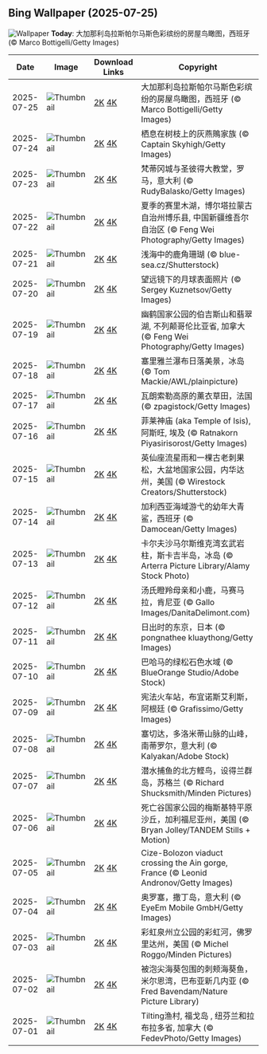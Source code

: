 
  ## Bing Wallpaper (2025-07-25)
  ![Wallpaper](https://cn.bing.com/th?id=OHR.LasPalmas_ZH-CN5993442425_UHD.jpg&w=1024) **Today**: 大加那利岛拉斯帕尔马斯色彩缤纷的房屋鸟瞰图，西班牙 (© Marco Bottigelli/Getty Images)
  


  | Date       | Image      | Download Links    | Copyright    |
  |------------|------------|-------------------|--------------|
  | 2025-07-25 | ![Thumbnail](https://cn.bing.com/th?id=OHR.LasPalmas_ZH-CN5993442425_UHD.jpg&w=384&h=216) | [2K](https://cn.bing.com/th?id=OHR.LasPalmas_ZH-CN5993442425_UHD.jpg&w=2560&h=1440) [4K](https://cn.bing.com/th?id=OHR.LasPalmas_ZH-CN5993442425_UHD.jpg&w=3840&h=2160) | 大加那利岛拉斯帕尔马斯色彩缤纷的房屋鸟瞰图，西班牙 (© Marco Bottigelli/Getty Images) |
  | 2025-07-24 | ![Thumbnail](https://cn.bing.com/th?id=OHR.AshyWoodswallow_ZH-CN3224168805_UHD.jpg&w=384&h=216) | [2K](https://cn.bing.com/th?id=OHR.AshyWoodswallow_ZH-CN3224168805_UHD.jpg&w=2560&h=1440) [4K](https://cn.bing.com/th?id=OHR.AshyWoodswallow_ZH-CN3224168805_UHD.jpg&w=3840&h=2160) | 栖息在树枝上的灰燕鵙家族 (© Captain Skyhigh/Getty Images) |
  | 2025-07-23 | ![Thumbnail](https://cn.bing.com/th?id=OHR.VaticanCity_ZH-CN3075109504_UHD.jpg&w=384&h=216) | [2K](https://cn.bing.com/th?id=OHR.VaticanCity_ZH-CN3075109504_UHD.jpg&w=2560&h=1440) [4K](https://cn.bing.com/th?id=OHR.VaticanCity_ZH-CN3075109504_UHD.jpg&w=3840&h=2160) | 梵蒂冈城与圣彼得大教堂，罗马，意大利 (© RudyBalasko/Getty Images) |
  | 2025-07-22 | ![Thumbnail](https://cn.bing.com/th?id=OHR.GreatHeatY25_ZH-CN8252122347_UHD.jpg&w=384&h=216) | [2K](https://cn.bing.com/th?id=OHR.GreatHeatY25_ZH-CN8252122347_UHD.jpg&w=2560&h=1440) [4K](https://cn.bing.com/th?id=OHR.GreatHeatY25_ZH-CN8252122347_UHD.jpg&w=3840&h=2160) | 夏季的赛里木湖，博尔塔拉蒙古自治州博乐县, 中国新疆维吾尔自治区 (© Feng Wei Photography/Getty Images) |
  | 2025-07-21 | ![Thumbnail](https://cn.bing.com/th?id=OHR.AcroporaReef_ZH-CN2622120276_UHD.jpg&w=384&h=216) | [2K](https://cn.bing.com/th?id=OHR.AcroporaReef_ZH-CN2622120276_UHD.jpg&w=2560&h=1440) [4K](https://cn.bing.com/th?id=OHR.AcroporaReef_ZH-CN2622120276_UHD.jpg&w=3840&h=2160) | 浅海中的鹿角珊瑚 (© blue-sea.cz/Shutterstock) |
  | 2025-07-20 | ![Thumbnail](https://cn.bing.com/th?id=OHR.BigMoon_ZH-CN2508603883_UHD.jpg&w=384&h=216) | [2K](https://cn.bing.com/th?id=OHR.BigMoon_ZH-CN2508603883_UHD.jpg&w=2560&h=1440) [4K](https://cn.bing.com/th?id=OHR.BigMoon_ZH-CN2508603883_UHD.jpg&w=3840&h=2160) | 望远镜下的月球表面照片 (© Sergey Kuznetsov/Getty Images) |
  | 2025-07-19 | ![Thumbnail](https://cn.bing.com/th?id=OHR.YohoNP_ZH-CN2349599497_UHD.jpg&w=384&h=216) | [2K](https://cn.bing.com/th?id=OHR.YohoNP_ZH-CN2349599497_UHD.jpg&w=2560&h=1440) [4K](https://cn.bing.com/th?id=OHR.YohoNP_ZH-CN2349599497_UHD.jpg&w=3840&h=2160) | 幽鹤国家公园的伯吉斯山和翡翠湖, 不列颠哥伦比亚省, 加拿大 (© Feng Wei Photography/Getty Images) |
  | 2025-07-18 | ![Thumbnail](https://cn.bing.com/th?id=OHR.IcelandSolstice_ZH-CN6073168622_UHD.jpg&w=384&h=216) | [2K](https://cn.bing.com/th?id=OHR.IcelandSolstice_ZH-CN6073168622_UHD.jpg&w=2560&h=1440) [4K](https://cn.bing.com/th?id=OHR.IcelandSolstice_ZH-CN6073168622_UHD.jpg&w=3840&h=2160) | 塞里雅兰瀑布日落美景，冰岛 (© Tom Mackie/AWL/plainpicture) |
  | 2025-07-17 | ![Thumbnail](https://cn.bing.com/th?id=OHR.FranceLavender_ZH-CN1639602547_UHD.jpg&w=384&h=216) | [2K](https://cn.bing.com/th?id=OHR.FranceLavender_ZH-CN1639602547_UHD.jpg&w=2560&h=1440) [4K](https://cn.bing.com/th?id=OHR.FranceLavender_ZH-CN1639602547_UHD.jpg&w=3840&h=2160) | 瓦朗索勒高原的薰衣草田，法国 (© zpagistock/Getty Images) |
  | 2025-07-16 | ![Thumbnail](https://cn.bing.com/th?id=OHR.TemplePhilae_ZH-CN1232015188_UHD.jpg&w=384&h=216) | [2K](https://cn.bing.com/th?id=OHR.TemplePhilae_ZH-CN1232015188_UHD.jpg&w=2560&h=1440) [4K](https://cn.bing.com/th?id=OHR.TemplePhilae_ZH-CN1232015188_UHD.jpg&w=3840&h=2160) | 菲莱神庙 (aka Temple of Isis), 阿斯旺, 埃及 (© Ratnakorn Piyasirisorost/Getty Images) |
  | 2025-07-15 | ![Thumbnail](https://cn.bing.com/th?id=OHR.PerseidsPine_ZH-CN1081004815_UHD.jpg&w=384&h=216) | [2K](https://cn.bing.com/th?id=OHR.PerseidsPine_ZH-CN1081004815_UHD.jpg&w=2560&h=1440) [4K](https://cn.bing.com/th?id=OHR.PerseidsPine_ZH-CN1081004815_UHD.jpg&w=3840&h=2160) | 英仙座流星雨和一棵古老刺果松，大盆地国家公园，内华达州，美国 (© Wirestock Creators/Shutterstock) |
  | 2025-07-14 | ![Thumbnail](https://cn.bing.com/th?id=OHR.YoungShark_ZH-CN0887374663_UHD.jpg&w=384&h=216) | [2K](https://cn.bing.com/th?id=OHR.YoungShark_ZH-CN0887374663_UHD.jpg&w=2560&h=1440) [4K](https://cn.bing.com/th?id=OHR.YoungShark_ZH-CN0887374663_UHD.jpg&w=3840&h=2160) | 加利西亚海域游弋的幼年大青鲨，西班牙 (© Damocean/Getty Images) |
  | 2025-07-13 | ![Thumbnail](https://cn.bing.com/th?id=OHR.BasaltColumns_ZH-CN0743036217_UHD.jpg&w=384&h=216) | [2K](https://cn.bing.com/th?id=OHR.BasaltColumns_ZH-CN0743036217_UHD.jpg&w=2560&h=1440) [4K](https://cn.bing.com/th?id=OHR.BasaltColumns_ZH-CN0743036217_UHD.jpg&w=3840&h=2160) | 卡尔夫沙马尔斯维克湾玄武岩柱，斯卡吉半岛，冰岛 (© Arterra Picture Library/Alamy Stock Photo) |
  | 2025-07-12 | ![Thumbnail](https://cn.bing.com/th?id=OHR.ThomsonGazelle_ZH-CN0413171014_UHD.jpg&w=384&h=216) | [2K](https://cn.bing.com/th?id=OHR.ThomsonGazelle_ZH-CN0413171014_UHD.jpg&w=2560&h=1440) [4K](https://cn.bing.com/th?id=OHR.ThomsonGazelle_ZH-CN0413171014_UHD.jpg&w=3840&h=2160) | 汤氏瞪羚母亲和小鹿，马赛马拉，肯尼亚 (© Gallo Images/DanitaDelimont.com) |
  | 2025-07-11 | ![Thumbnail](https://cn.bing.com/th?id=OHR.TokyoSunrise_ZH-CN0091906710_UHD.jpg&w=384&h=216) | [2K](https://cn.bing.com/th?id=OHR.TokyoSunrise_ZH-CN0091906710_UHD.jpg&w=2560&h=1440) [4K](https://cn.bing.com/th?id=OHR.TokyoSunrise_ZH-CN0091906710_UHD.jpg&w=3840&h=2160) | 日出时的东京，日本 (© pongnathee kluaythong/Getty Images) |
  | 2025-07-10 | ![Thumbnail](https://cn.bing.com/th?id=OHR.BahamaBlues_ZH-CN8134624828_UHD.jpg&w=384&h=216) | [2K](https://cn.bing.com/th?id=OHR.BahamaBlues_ZH-CN8134624828_UHD.jpg&w=2560&h=1440) [4K](https://cn.bing.com/th?id=OHR.BahamaBlues_ZH-CN8134624828_UHD.jpg&w=3840&h=2160) | 巴哈马的绿松石色水域 (© BlueOrange Studio/Adobe Stock) |
  | 2025-07-09 | ![Thumbnail](https://cn.bing.com/th?id=OHR.ConstitucionStation_ZH-CN7962568053_UHD.jpg&w=384&h=216) | [2K](https://cn.bing.com/th?id=OHR.ConstitucionStation_ZH-CN7962568053_UHD.jpg&w=2560&h=1440) [4K](https://cn.bing.com/th?id=OHR.ConstitucionStation_ZH-CN7962568053_UHD.jpg&w=3840&h=2160) | 宪法火车站，布宜诺斯艾利斯，阿根廷 (© Grafissimo/Getty Images) |
  | 2025-07-08 | ![Thumbnail](https://cn.bing.com/th?id=OHR.SecedaPeak_ZH-CN7633793128_UHD.jpg&w=384&h=216) | [2K](https://cn.bing.com/th?id=OHR.SecedaPeak_ZH-CN7633793128_UHD.jpg&w=2560&h=1440) [4K](https://cn.bing.com/th?id=OHR.SecedaPeak_ZH-CN7633793128_UHD.jpg&w=3840&h=2160) | 塞切达，多洛米蒂山脉的山峰，南蒂罗尔，意大利 (© Kalyakan/Adobe Stock) |
  | 2025-07-07 | ![Thumbnail](https://cn.bing.com/th?id=OHR.ShetlandGannets_ZH-CN7279521125_UHD.jpg&w=384&h=216) | [2K](https://cn.bing.com/th?id=OHR.ShetlandGannets_ZH-CN7279521125_UHD.jpg&w=2560&h=1440) [4K](https://cn.bing.com/th?id=OHR.ShetlandGannets_ZH-CN7279521125_UHD.jpg&w=3840&h=2160) | 潜水捕鱼的北方鲣鸟，设得兰群岛，苏格兰 (© Richard Shucksmith/Minden Pictures) |
  | 2025-07-06 | ![Thumbnail](https://cn.bing.com/th?id=OHR.MesquiteFlats_ZH-CN7152959188_UHD.jpg&w=384&h=216) | [2K](https://cn.bing.com/th?id=OHR.MesquiteFlats_ZH-CN7152959188_UHD.jpg&w=2560&h=1440) [4K](https://cn.bing.com/th?id=OHR.MesquiteFlats_ZH-CN7152959188_UHD.jpg&w=3840&h=2160) | 死亡谷国家公园的梅斯基特平原沙丘，加利福尼亚州，美国 (© Bryan Jolley/TANDEM Stills + Motion) |
  | 2025-07-05 | ![Thumbnail](https://cn.bing.com/th?id=OHR.BolozonViaduct_ZH-CN6408632524_UHD.jpg&w=384&h=216) | [2K](https://cn.bing.com/th?id=OHR.BolozonViaduct_ZH-CN6408632524_UHD.jpg&w=2560&h=1440) [4K](https://cn.bing.com/th?id=OHR.BolozonViaduct_ZH-CN6408632524_UHD.jpg&w=3840&h=2160) | Cize-Bolozon viaduct crossing the Ain gorge, France (© Leonid Andronov/Getty Images) |
  | 2025-07-04 | ![Thumbnail](https://cn.bing.com/th?id=OHR.OroseiSardegna_ZH-CN5789138034_UHD.jpg&w=384&h=216) | [2K](https://cn.bing.com/th?id=OHR.OroseiSardegna_ZH-CN5789138034_UHD.jpg&w=2560&h=1440) [4K](https://cn.bing.com/th?id=OHR.OroseiSardegna_ZH-CN5789138034_UHD.jpg&w=3840&h=2160) | 奥罗塞，撒丁岛，意大利 (© EyeEm Mobile GmbH/Getty Images) |
  | 2025-07-03 | ![Thumbnail](https://cn.bing.com/th?id=OHR.RainbowRiver_ZH-CN5320095849_UHD.jpg&w=384&h=216) | [2K](https://cn.bing.com/th?id=OHR.RainbowRiver_ZH-CN5320095849_UHD.jpg&w=2560&h=1440) [4K](https://cn.bing.com/th?id=OHR.RainbowRiver_ZH-CN5320095849_UHD.jpg&w=3840&h=2160) | 彩虹泉州立公园的彩虹河，佛罗里达州，美国 (© Michel Roggo/Minden Pictures) |
  | 2025-07-02 | ![Thumbnail](https://cn.bing.com/th?id=OHR.MaroonClownfish_ZH-CN5071934692_UHD.jpg&w=384&h=216) | [2K](https://cn.bing.com/th?id=OHR.MaroonClownfish_ZH-CN5071934692_UHD.jpg&w=2560&h=1440) [4K](https://cn.bing.com/th?id=OHR.MaroonClownfish_ZH-CN5071934692_UHD.jpg&w=3840&h=2160) | 被泡尖海葵包围的刺颊海葵鱼，米尔恩湾，巴布亚新几内亚 (© Fred Bavendam/Nature Picture Library) |
  | 2025-07-01 | ![Thumbnail](https://cn.bing.com/th?id=OHR.CanadaDayFogo_ZH-CN2593963748_UHD.jpg&w=384&h=216) | [2K](https://cn.bing.com/th?id=OHR.CanadaDayFogo_ZH-CN2593963748_UHD.jpg&w=2560&h=1440) [4K](https://cn.bing.com/th?id=OHR.CanadaDayFogo_ZH-CN2593963748_UHD.jpg&w=3840&h=2160) | Tilting渔村, 福戈岛 , 纽芬兰和拉布拉多省, 加拿大 (© FedevPhoto/Getty Images) |